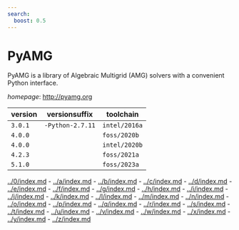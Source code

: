 ```yaml
---
search:
  boost: 0.5
---
```

# PyAMG

PyAMG is a library of Algebraic Multigrid (AMG) solvers with a convenient Python interface.

*homepage*: <http://pyamg.org>

version | versionsuffix | toolchain
--------|---------------|----------
``3.0.1`` | ``-Python-2.7.11`` | ``intel/2016a``
``4.0.0`` |  | ``foss/2020b``
``4.0.0`` |  | ``intel/2020b``
``4.2.3`` |  | ``foss/2021a``
``5.1.0`` |  | ``foss/2023a``

[../0/index.md](0) - [../a/index.md](a) - [../b/index.md](b) - [../c/index.md](c) - [../d/index.md](d) - [../e/index.md](e) - [../f/index.md](f) - [../g/index.md](g) - [../h/index.md](h) - [../i/index.md](i) - [../j/index.md](j) - [../k/index.md](k) - [../l/index.md](l) - [../m/index.md](m) - [../n/index.md](n) - [../o/index.md](o) - [../p/index.md](p) - [../q/index.md](q) - [../r/index.md](r) - [../s/index.md](s) - [../t/index.md](t) - [../u/index.md](u) - [../v/index.md](v) - [../w/index.md](w) - [../x/index.md](x) - [../y/index.md](y) - [../z/index.md](z)


